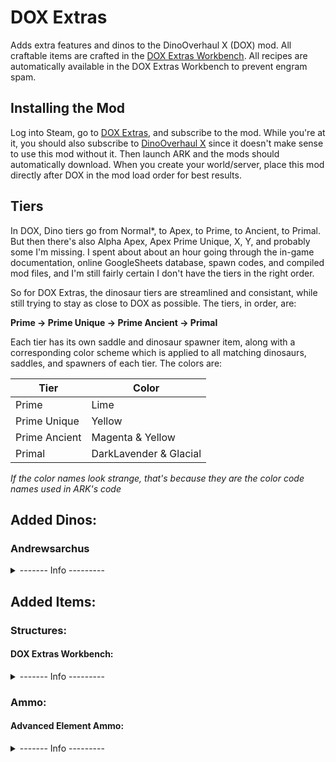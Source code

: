 # DOX Extras
Adds extra features and dinos to the DinoOverhaul X (DOX) mod. All craftable items are crafted in the [DOX Extras Workbench](https://github.com/Daniel0Widing/DOXExtras/edit/main/README.md#andrewsarchus). All recipes are automatically available in the DOX Extras Workbench to prevent engram spam.

## Installing the Mod
Log into Steam, go to [DOX Extras](https://steamcommunity.com/sharedfiles/filedetails/?id=2926301142), and subscribe to the mod. While you're at it, you should also subscribe to [DinoOverhaul X](https://steamcommunity.com/sharedfiles/filedetails/?id=710880648) since it doesn't make sense to use this mod without it. Then launch ARK and the mods should automatically download. When you create your world/server, place this mod directly after DOX in the mod load order for best results.

## Tiers
In DOX, Dino tiers go from Normal\*, to Apex, to Prime, to Ancient, to Primal.
But then there's also Alpha Apex, Apex Prime Unique, X, Y, and probably some I'm missing. I spent about about an hour going through the in-game documentation, online GoogleSheets database, spawn codes, and compiled mod files, and I'm still fairly certain I don't have the tiers in the right order.

So for DOX Extras, the dinosaur tiers are streamlined and consistant, while still trying to stay as close to DOX as possible. The tiers, in order, are:

**Prime -> Prime Unique -> Prime Ancient -> Primal**

Each tier has its own saddle and dinosaur spawner item, along with a corresponding color scheme which is applied to all matching dinosaurs, saddles, and spawners of each tier. The colors are:

| Tier | Color |
| --- | --- |
| Prime | Lime |
| Prime Unique | Yellow |
| Prime Ancient | Magenta & Yellow |
| Primal | DarkLavender & Glacial |

_If the color names look strange, that's because they are the color code names used in ARK's code_

## Added Dinos:
### Andrewsarchus
<details><summary>------- Info ---------</summary>
	
The upgraded Andrewsarchus focuses on **Health** and **Minigun Damage**. Its regular attacks are lack luster compared to other upgraded dinosaurs, so its best place is either far away firing with its minigun, or upclose soaking up hits. All saddles for upgraded **Andrewsarchuses use Advanced Element Bullets**.

<details><summary>Prime:</summary>

| Stat | Data |
| --- | --- |
| Base Health | 800 |
| Scale | 1.1 |
| Extra Tamed Speed Multiplier | 2.0 |
| Base Melee Damage | 96 / 64 |
| Minigun Damage | 333 |
| Minigun Range | 25000 |
| Minigun Fire Interval | 0.1 |
| Saddle Armor | 150 |
\+ Minigun Partial Armor Piercing

_Spawner:_
```
cheat giveitem "Blueprint'/Game/Mods/DOXExtras/Dinos/Prime/Andrewsarchus/Spawner/PrimalItem_DinoSpawner_Andrewsarchus_Prime.PrimalItem_DinoSpawner_Andrewsarchus_Prime'" 1 0 false
```
_Saddle:_
```
cheat giveitem "Blueprint'/Game/Mods/DOXExtras/Dinos/Prime/Andrewsarchus/Saddle/PrimalItemArmor_AndrewsarchusPrimeSaddle.PrimalItemArmor_AndrewsarchusPrimeSaddle'" 1 0 false
```
</details>
	
<details><summary>Prime Unique:</summary>

| Stat | Data |
| --- | --- |
| Base Health | 1000 |
| Scale | 1.15 |
| Extra Tamed Speed Multiplier | 2.25 |
| Base Melee Damage | 144 / 96 |
| Minigun Damage | 420 |
| Minigun Range | 27500 |
| Minigun Fire Interval | 0.08 |
| Saddle Armor | 200 |
\+ Minigun Slow Effect
	
_Spawner:_
```
cheat giveitem "Blueprint'/Game/Mods/DOXExtras/Dinos/PrimeUnique/Andrewsarchus/Spawner/PrimalItem_DinoSpawner_Andrewsarchus_PrimeUnique.PrimalItem_DinoSpawner_Andrewsarchus_PrimeUnique'" 1 0 false
```
_Saddle:_
```	
cheat giveitem "Blueprint'/Game/Mods/DOXExtras/Dinos/PrimeUnique/Andrewsarchus/Saddle/PrimalItemArmor_AndrewsarchusPrimeUniqueSaddle.PrimalItemArmor_AndrewsarchusPrimeUniqueSaddle'" 1 0 false
```
</details>
	
<details><summary>Prime Ancient:</summary>
	
| Stat | Data |
| --- | --- |
| Base Health | 1200 |
| Scale | 1.2 |
| Extra Tamed Speed Multiplier | 2.5 |
| Base Melee Damage | 200 / 144 |
| Minigun Projectile Damage | 250 direct, 250 AOE |
| Minigun Projectile AOE Radius | 300 |
| Minigun Range | 30000 |
| Minigun Fire Interval | 0.075 |
| Saddle Armor | 250 |
\+ Minigun Full Piercing
\+ Minigun Torpor
\+ Minigun AoE	

_Spawner:_
```
cheat giveitem "Blueprint'/Game/Mods/DOXExtras/Dinos/PrimeAncient/Andrewsarchus/Spawner/PrimalItem_DinoSpawner_Andrewsarchus_PrimeAncient.PrimalItem_DinoSpawner_Andrewsarchus_PrimeAncient'" 1 0 false
```
_Saddle:_
```
cheat giveitem "Blueprint'/Game/Mods/DOXExtras/Dinos/PrimeAncient/Andrewsarchus/Saddle/PrimalItemArmor_AndrewsarchusPrimeAncientSaddle.PrimalItemArmor_AndrewsarchusPrimeAncientSaddle'" 1 0 false
```
</details>
	
<details><summary>Primal:</summary>

| Stat | Data |
| --- | --- |
| Base Health | 1500 |
| Scale | 1.25 |
| Extra Tamed Speed Multiplier | 3.0 |
| Base Melee Damage | 300 / 200 |
| Minigun Projectile Damage | 666 AOE |
| Minigun Projectile AOE Radius | 600 |
| Minigun Range | 35000 |
| Minigun Fire Interval | 0.05 |
| Saddle Armor | 350 |
\+ Minigun Stacking & Slowing Bleed

_Spawner:_
```
cheat giveitem "Blueprint'/Game/Mods/DOXExtras/Dinos/Primal/Andrewsarchus/Spawner/PrimalItem_DinoSpawner_Andrewsarchus_Primal.PrimalItem_DinoSpawner_Andrewsarchus_Primal'" 1 0 false
```
_Saddle:_
```
cheat giveitem "Blueprint'/Game/Mods/DOXExtras/Dinos/Primal/Andrewsarchus/Saddle/PrimalItemArmor_AndrewsarchusPrimalSaddle.PrimalItemArmor_AndrewsarchusPrimalSaddle'" 1 0 false
```
</details>
</details>
	
## Added Items:
### Structures:
#### DOX Extras Workbench:
<details><summary>------- Info ---------</summary>
	
Used to craft all items from DOX Extras. Engram can be unlocked at level 100.
```
cheat giveitem "Blueprint'/Game/Mods/DOXExtras/Structures/DOXExtrasWorkbench/PrimalItemStructure_DOXExtrasWorkbench.PrimalItemStructure_DOXExtrasWorkbench'" 1 0 false
```
</details>

### Ammo:
#### Advanced Element Ammo:
<details><summary>------- Info ---------</summary>
	
An advanced bullet that uses element instead of gunpowder. 
```
cheat giveitem "Blueprint'/Game/Mods/DOXExtras/Items/Ammo/AdvancedElementBullet/PrimalItemAmmo_AdvancedElementBullet.PrimalItemAmmo_AdvancedElementBullet'" 1000 0 false
```
</details>
